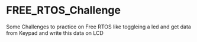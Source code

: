 # FREE_RTOS_Challenge
Some Challenges to practice on Free RTOS like toggleing a led and get data from Keypad and write this data on LCD  
